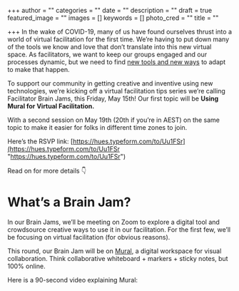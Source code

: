 +++
author = ""
categories = ""
date = ""
description = ""
draft = true
featured_image = ""
images = []
keywords = []
photo_cred = ""
title = ""

+++
In the wake of COVID-19, many of us have found ourselves thrust into a world of virtual facilitation for the first time. We’re having to put down many of the tools we know and love that don’t translate into this new virtual space. As facilitators, we want to keep our groups engaged and our processes dynamic, but we need to find [new tools and new ways](https://www.facilitator.cards/blog/modifying-in-person-activities-for-virtual-facilitation/) to adapt to make that happen.

To support our community in getting creative and inventive using new technologies, we’re kicking off a virtual facilitation tips series we’re calling Facilitator Brain Jams, this Friday, May 15th! Our first topic will be **Using Mural for Virtual Facilitation.**

With a second session on May 19th (20th if you’re in AEST) on the same topic to make it easier for folks in different time zones to join.

Here’s the RSVP link: [https://hues.typeform.com/to/Uu1FSr](https://hues.typeform.com/to/Uu1FSr "https://hues.typeform.com/to/Uu1FSr")

Read on for more details 👇

# What’s a Brain Jam?

In our Brain Jams, we’ll be meeting on Zoom to explore a digital tool and crowdsource creative ways to use it in our facilitation. For the first few, we’ll be focusing on virtual facilitation (for obvious reasons).

This round, our Brain Jam will be on [Mural](http://mural.co/), a digital workspace for visual collaboration. Think collaborative whiteboard + markers + sticky notes, but 100% online.

Here is a 90-second video explaining Mural: